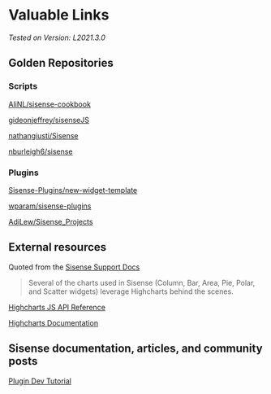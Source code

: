 # Valuable Links

<em>Tested on Version: L2021.3.0</em>

## Golden Repositories

### Scripts

[AliNL/sisense-cookbook](https://github.com/AliNL/sisense-cookbook)

[gideonjeffrey/sisenseJS](https://github.com/gideonjeffrey/sisenseJS)

[nathangiusti/Sisense](https://github.com/nathangiusti/Sisense)

[nburleigh6/sisense](https://github.com/nburleigh6/sisense)

### Plugins

[Sisense-Plugins/new-widget-template](https://gitlab.com/Sisense-Plugins/new-widget-template)

[wparam/sisense-plugins](https://github.com/wparam/sisense-plugins)

[AdiLew/Sisense_Projects](https://github.com/AdiLew/Sisense_Projects)

## External resources

Quoted from the [Sisense Support Docs](https://support.sisense.com/kb/en/article/extend-the-functionality-of-an-existing-widget)
> Several of the charts used in Sisense (Column, Bar, Area, Pie, Polar, and Scatter widgets) leverage Highcharts behind the scenes.

[Highcharts JS API Reference](https://api.highcharts.com/highcharts/)

[Highcharts Documentation](https://highcharts.com/docs/index)

## Sisense documentation, articles, and community posts

[Plugin Dev Tutorial](https://support.sisense.com/kb/en/article/plugin-dev-tutorial-2165866)
